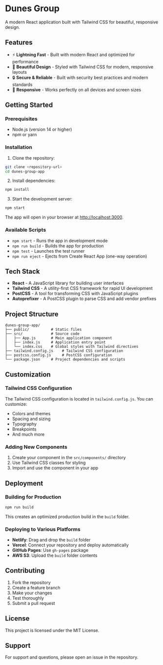 # Dunes Group

A modern React application built with Tailwind CSS for beautiful, responsive design.

## Features

- ⚡ **Lightning Fast** - Built with modern React and optimized for performance
- 🎨 **Beautiful Design** - Styled with Tailwind CSS for modern, responsive layouts
- 🔒 **Secure & Reliable** - Built with security best practices and modern standards
- 📱 **Responsive** - Works perfectly on all devices and screen sizes

## Getting Started

### Prerequisites

- Node.js (version 14 or higher)
- npm or yarn

### Installation

1. Clone the repository:

```bash
git clone <repository-url>
cd dunes-group-app
```

2. Install dependencies:

```bash
npm install
```

3. Start the development server:

```bash
npm start
```

The app will open in your browser at [http://localhost:3000](http://localhost:3000).

### Available Scripts

- `npm start` - Runs the app in development mode
- `npm run build` - Builds the app for production
- `npm test` - Launches the test runner
- `npm run eject` - Ejects from Create React App (one-way operation)

## Tech Stack

- **React** - A JavaScript library for building user interfaces
- **Tailwind CSS** - A utility-first CSS framework for rapid UI development
- **PostCSS** - A tool for transforming CSS with JavaScript plugins
- **Autoprefixer** - A PostCSS plugin to parse CSS and add vendor prefixes

## Project Structure

```
dunes-group-app/
├── public/          # Static files
├── src/             # Source code
│   ├── App.js       # Main application component
│   ├── index.js     # Application entry point
│   └── index.css    # Global styles with Tailwind directives
├── tailwind.config.js    # Tailwind CSS configuration
├── postcss.config.js     # PostCSS configuration
└── package.json     # Project dependencies and scripts
```

## Customization

### Tailwind CSS Configuration

The Tailwind CSS configuration is located in `tailwind.config.js`. You can customize:

- Colors and themes
- Spacing and sizing
- Typography
- Breakpoints
- And much more

### Adding New Components

1. Create your component in the `src/components/` directory
2. Use Tailwind CSS classes for styling
3. Import and use the component in your app

## Deployment

### Building for Production

```bash
npm run build
```

This creates an optimized production build in the `build` folder.

### Deploying to Various Platforms

- **Netlify**: Drag and drop the `build` folder
- **Vercel**: Connect your repository and deploy automatically
- **GitHub Pages**: Use `gh-pages` package
- **AWS S3**: Upload the `build` folder contents

## Contributing

1. Fork the repository
2. Create a feature branch
3. Make your changes
4. Test thoroughly
5. Submit a pull request

## License

This project is licensed under the MIT License.

## Support

For support and questions, please open an issue in the repository.
